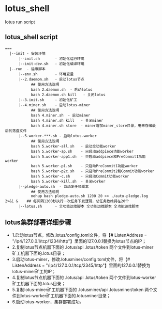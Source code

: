 # lotus_shell
lotus run script

## lotus_shell script
```
===
  |--init - 安装环境
      |--init.sh       - 初始化运行环境
      |--init-dev.sh   - 初始化编译环境
  |--run  - 运维脚本
      |--env.sh        - 环境变量
      |--2.daemon.sh   - 启动lotus节点
            ## 使用方法说明
            bash 2.daemon.sh  - 启动lotus
            bash 2.daemon.sh kill   - 关闭lotus
      |--3.init.sh     - 初始化矿工
      |--4.miner.sh    - 启动lotus-miner
            ## 使用方法说明
            bash 4.miner.sh  - 启动miner
            bash 4.miner.sh kill   - 关闭miner
            bash 4.miner.sh store  - miner增加miner_store目录，用来存储最后的落盘文件
      |--5.worker-***.sh - 启动lotus-worker
            ## 使用方法说明
            bash 5.worker-all.sh   - 启动全功能worker
            bash 5.worker-ap.sh    - 只启动addpiece功能worker
            bash 5.worker-app1.sh  - 只启动addpiece和PreCommit1功能worker
            bash 5.worker-p1.sh    - 只启动PreCommit1功能worker
            bash 5.worker-p2c.sh   - 只启动PreCommit2和Commit功能worker
            bash 5.worker-c.sh     - 只启动Commit功能worker
            bash 5.worker-kill.sh  - 关闭worker
      |--pledge-auto.sh  - 自动发任务脚本
            ## 使用方法说明
            nohup bash pledge-auto.sh 1200 20 >> ./auto-pledge.log 2>&1 &    ## 每间隔1200秒执行一次任务下发逻辑，总任务数维持在20个
      |--lotus.sh      - 全功能运维脚本 全功能运维脚本 全功能运维脚本
```

## lotus集群部署详细步骤
- 1.启动lotus节点，修改.lotus/config.toml文件，将【#  ListenAddress = "/ip4/127.0.0.1/tcp/1234/http"】里面的127.0.0.1替换为lotus节点的IP；
- 2.复制lotus节点机器下面的 .lotus/api .lotus/token 两个文件到lotus-miner矿工机器下面的.lotus目录；
- 3.启动lotus-miner，修改.lotusminer/config.toml文件，将【#  ListenAddress = "/ip4/127.0.0.1/tcp/2345/http"】里面的127.0.0.1替换为lotus-miner矿工的IP；
- 4.复制lotus节点机器下面的 .lotus/api .lotus/token 两个文件到lotus-worker矿工机器下面的.lotus目录；
- 5.复制lotus-miner矿工机器下面的 .lotusminer/api .lotusminer/token 两个文件到lotus-worker矿工机器下面的.lotusminer目录；
- 6.启动lotus-worker，集群部署成功。

